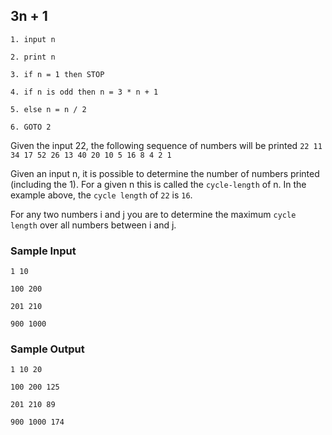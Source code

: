 ## 3n + 1

```
1. input n

2. print n

3. if n = 1 then STOP

4. if n is odd then n = 3 * n + 1

5. else n = n / 2

6. GOTO 2
```

Given the input 22, the following sequence of numbers will be printed `22 11 34 17 52 26 13 40 20 10 5 16 8 4 2 1`

Given an input n, it is possible to determine the number of numbers printed (including the 1). For a given n this is called the `cycle-length` of n. In the example above, the `cycle length` of `22` is `16`.

For any two numbers i and j you are to determine the maximum `cycle length` over all numbers between i and j.

### Sample Input

```
1 10

100 200

201 210

900 1000
```

### Sample Output

```
1 10 20

100 200 125

201 210 89

900 1000 174
```

